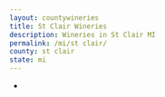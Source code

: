 ```yaml
---
layout: countywineries
title: St Clair Wineries
description: Wineries in St Clair MI
permalink: /mi/st clair/
county: st clair
state: mi
---
```

-
